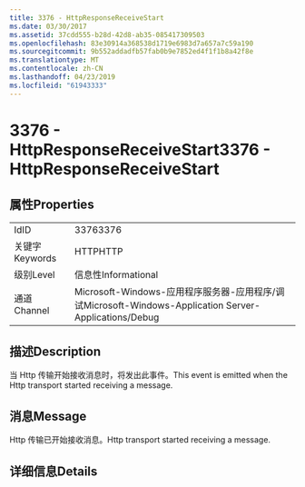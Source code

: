 ```yaml
---
title: 3376 - HttpResponseReceiveStart
ms.date: 03/30/2017
ms.assetid: 37cdd555-b28d-42d8-ab35-085417309503
ms.openlocfilehash: 83e30914a368538d1719e6983d7a657a7c59a190
ms.sourcegitcommit: 9b552addadfb57fab0b9e7852ed4f1f1b8a42f8e
ms.translationtype: MT
ms.contentlocale: zh-CN
ms.lasthandoff: 04/23/2019
ms.locfileid: "61943333"
---
```

# <a name="3376---httpresponsereceivestart"></a><span data-ttu-id="a34b3-102">3376 - HttpResponseReceiveStart</span><span class="sxs-lookup"><span data-stu-id="a34b3-102">3376 - HttpResponseReceiveStart</span></span>
## <a name="properties"></a><span data-ttu-id="a34b3-103">属性</span><span class="sxs-lookup"><span data-stu-id="a34b3-103">Properties</span></span>  
  
|||  
|-|-|  
|<span data-ttu-id="a34b3-104">Id</span><span class="sxs-lookup"><span data-stu-id="a34b3-104">ID</span></span>|<span data-ttu-id="a34b3-105">3376</span><span class="sxs-lookup"><span data-stu-id="a34b3-105">3376</span></span>|  
|<span data-ttu-id="a34b3-106">关键字</span><span class="sxs-lookup"><span data-stu-id="a34b3-106">Keywords</span></span>|<span data-ttu-id="a34b3-107">HTTP</span><span class="sxs-lookup"><span data-stu-id="a34b3-107">HTTP</span></span>|  
|<span data-ttu-id="a34b3-108">级别</span><span class="sxs-lookup"><span data-stu-id="a34b3-108">Level</span></span>|<span data-ttu-id="a34b3-109">信息性</span><span class="sxs-lookup"><span data-stu-id="a34b3-109">Informational</span></span>|  
|<span data-ttu-id="a34b3-110">通道</span><span class="sxs-lookup"><span data-stu-id="a34b3-110">Channel</span></span>|<span data-ttu-id="a34b3-111">Microsoft-Windows-应用程序服务器-应用程序/调试</span><span class="sxs-lookup"><span data-stu-id="a34b3-111">Microsoft-Windows-Application Server-Applications/Debug</span></span>|  
  
## <a name="description"></a><span data-ttu-id="a34b3-112">描述</span><span class="sxs-lookup"><span data-stu-id="a34b3-112">Description</span></span>  
 <span data-ttu-id="a34b3-113">当 Http 传输开始接收消息时，将发出此事件。</span><span class="sxs-lookup"><span data-stu-id="a34b3-113">This event is emitted when the Http transport started receiving a message.</span></span>  
  
## <a name="message"></a><span data-ttu-id="a34b3-114">消息</span><span class="sxs-lookup"><span data-stu-id="a34b3-114">Message</span></span>  
 <span data-ttu-id="a34b3-115">Http 传输已开始接收消息。</span><span class="sxs-lookup"><span data-stu-id="a34b3-115">Http transport started receiving a message.</span></span>  
  
## <a name="details"></a><span data-ttu-id="a34b3-116">详细信息</span><span class="sxs-lookup"><span data-stu-id="a34b3-116">Details</span></span>
